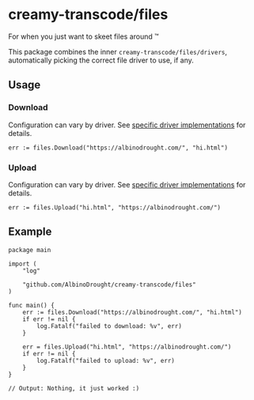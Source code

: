 # creamy-transcode/files

For when you just want to skeet files around :tm:

This package combines the inner `creamy-transcode/files/drivers`, automatically picking the
correct file driver to use, if any.

## Usage

### Download

Configuration can vary by driver. See [specific driver implementations](drivers) for details.

```golang
err := files.Download("https://albinodrought.com/", "hi.html")
```

### Upload

Configuration can vary by driver. See [specific driver implementations](drivers) for details.

```golang
err := files.Upload("hi.html", "https://albinodrought.com/")
```

## Example

```golang
package main

import (
	"log"

	"github.com/AlbinoDrought/creamy-transcode/files"
)

func main() {
	err := files.Download("https://albinodrought.com/", "hi.html")
	if err != nil {
		log.Fatalf("failed to download: %v", err)
	}

	err = files.Upload("hi.html", "https://albinodrought.com/")
	if err != nil {
		log.Fatalf("failed to upload: %v", err)
	}
}

// Output: Nothing, it just worked :)
```